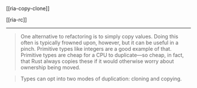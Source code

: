 

[[ria-copy-clone]]

[[ria-rc]]

---

> One alternative to refactoring is to simply copy values. Doing this often is typically frowned upon, however, but it can be useful in a pinch. Primitive types like integers are a good example of that. Primitive types are cheap for a CPU to duplicate—so cheap, in fact, that Rust always copies these if it would otherwise worry about ownership being moved.

> Types can opt into two modes of duplication: cloning and copying.
